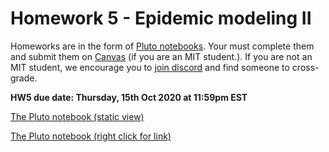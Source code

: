 # Homework 5 - Epidemic modeling II

Homeworks are in the form of [Pluto notebooks](https://github.com/fonsp/Pluto.jl). Your must complete them and submit them on [Canvas](https://canvas.mit.edu/courses/5637) (if you are an MIT student.). If you are not an MIT student, we encourage you to [join discord](https://discord.gg/Z5qnVf8) and find someone to cross-grade.

**HW5 due date: Thursday, 15th Oct 2020 at 11:59pm EST**

[The Pluto notebook (static view)](https://htmlpreview.github.io/?https://github.com/mitmath/18S191/blob/Fall20/homework/homework5/hw5.html)

[The Pluto notebook (right click for link)](https://raw.githubusercontent.com/mitmath/18S191/Fall20/homework/homework5/hw5.jl)
